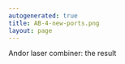 ```yaml
---
autogenerated: true
title: AB-4-new-ports.png
layout: page
---
```


Andor laser combiner: the result
